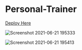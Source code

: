 # Personal-Trainer

[Deploy Here](https://jconeff.github.io/Personal-Trainer/)

![Screenshot 2021-06-21 195333](https://user-images.githubusercontent.com/65797801/122842031-85814380-d2ca-11eb-8e37-60b4bccf6f66.png)



![Screenshot 2021-06-21 195413](https://user-images.githubusercontent.com/65797801/122842092-a3e73f00-d2ca-11eb-8810-fdac491bfcb8.png)



